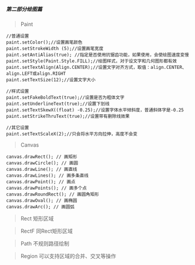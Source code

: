 ##### 第二部分绘图篇

> Paint

    //普通设置
    paint.setColor();//设置画笔颜色
    paint.setStrokeWidth (5);//设置画笔宽度
    paint.setAntiAlias(true); //指定是否使用抗锯齿功能，如果使用，会使绘图速度变慢
    paint.setStyle(Paint.Style.FILL);//绘图样式，对于设文字和几何图形都有效
    paint.setTextAlign(Align.CENTER);//设置文字对齐方式，取值：align.CENTER、align.LEFT或align.RIGHT
    paint.setTextSize(12);//设置文字大小

    //样式设置
    paint.setFakeBoldText(true);//设置是否为粗体文字
    paint.setUnderlineText(true);//设置下划线
    paint.setTextSkewX((float) -0.25);//设置字体水平倾斜度，普通斜体字是-0.25
    paint.setStrikeThruText(true);//设置带有删除线效果

    //其它设置
    paint.setTextScaleX(2);//只会将水平方向拉伸，高度不会变


> Canvas

    canvas.drawRect(); // 画矩形
    canvas.drawCircle(); // 画圆
    canvas.drawLine(); // 画直线
    canvas.drawLines(); // 画多条直线
    canvas.drawPoint(); // 画点
    canvas.drawPoints(); // 画多个点
    canvas.drawRoundRect(); // 画圆角矩形
    canvas.drawOval(); // 画椭圆
    canvas.drawArc(); // 画圆弧


> Rect 矩形区域




> RectF 同Rect矩形区域




> Path 不规则路径绘制


> Region 可以支持区域的合并、交叉等操作


